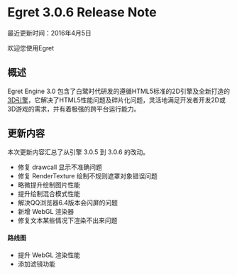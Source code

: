 Egret 3.0.6 Release Note
===============================


最近更新时间：2016年4月5日


欢迎您使用Egret

## 概述

Egret Engine 3.0 包含了白鹭时代研发的遵循HTML5标准的2D引擎及全新打造的[3D引擎](https://github.com/egret-labs/egret-3d)，它解决了HTML5性能问题及碎片化问题，灵活地满足开发者开发2D或3D游戏的需求，并有着极强的跨平台运行能力。

## 更新内容

本次更新内容汇总了从引擎 3.0.5 到 3.0.6 的改动。

* 修复 drawcall 显示不准确问题
* 修复 RenderTexture 绘制不规则遮罩对象错误问题
* 略微提升绘制图片性能
* 提升绘制混合模式性能
* 解决QQ浏览器6.4版本会闪屏的问题
* 新增 WebGL 渲染器
* 修复文本某些情况下渲染不出来问题


#### 路线图
* 提升 WebGL 渲染性能
* 添加滤镜功能